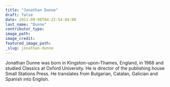 ```yaml
---
title: "Jonathan Dunne"
draft: false
date: 2011-09-08T04:22:54-04:00
last_name: "Dunne"
contributor_type:
image_path:
image_credit:
featured_image_path:
_slug: jonathan-dunne
---
```


Jonathan Dunne was born in Kingston-upon-Thames, England, in 1968 and studied Classics at Oxford University. He is director of the publishing house Small Stations Press. He translates from Bulgarian, Catalan, Galician and Spanish into English.

